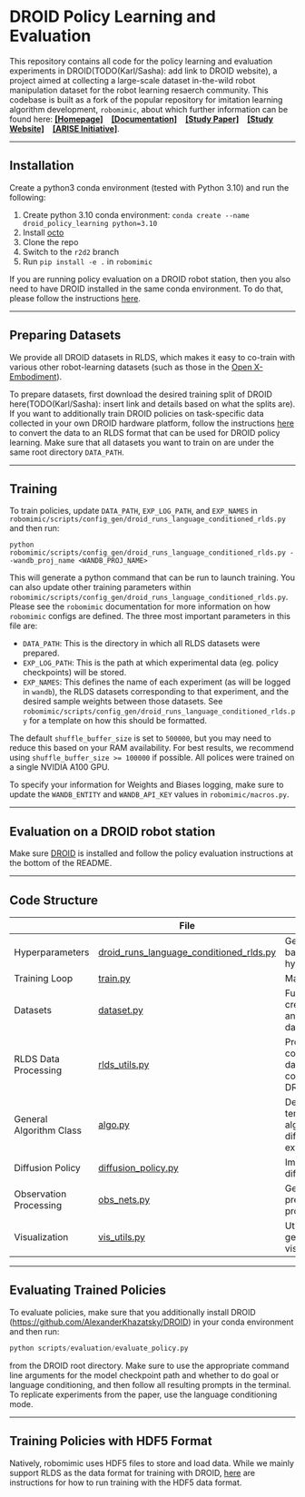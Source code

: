 # DROID Policy Learning and Evaluation

This repository contains all code for the policy learning and evaluation experiments in DROID(TODO(Karl/Sasha): add link to DROID website), a project aimed at collecting a large-scale dataset in-the-wild robot manipulation dataset for the robot learning resaerch community. This codebase is built as a fork of the popular repository for imitation learning algorithm development, `robomimic`, about which further information can be found here: [**[Homepage]**](https://robomimic.github.io/) &ensp; [**[Documentation]**](https://robomimic.github.io/docs/introduction/overview.html) &ensp; [**[Study Paper]**](https://arxiv.org/abs/2108.03298) &ensp; [**[Study Website]**](https://robomimic.github.io/study/) &ensp; [**[ARISE Initiative]**](https://github.com/ARISE-Initiative).

-------
## Installation
Create a python3 conda environment (tested with Python 3.10) and run the following:

1. Create python 3.10 conda environment: `conda create --name droid_policy_learning python=3.10`
2. Install [octo](https://github.com/octo-models/octo)
3. Clone the repo
4. Switch to the `r2d2` branch
5. Run `pip install -e .` in `robomimic`

If you are running policy evaluation on a DROID robot station, then you also need to have DROID installed in the same conda environment. To do that, please follow the instructions [here](https://github.com/AlexanderKhazatsky/DROID).

-------
## Preparing Datasets
We provide all DROID datasets in RLDS, which makes it easy to co-train with various other robot-learning datasets (such as those in the [Open X-Embodiment](https://robotics-transformer-x.github.io/)).

To prepare datasets, first download the desired training split of DROID here(TODO(Karl/Sasha): insert link and details based on what the splits are).
If you want to additionally train DROID policies on task-specific data collected in your own DROID hardware platform, follow the instructions [here](https://github.com/kpertsch/droid_dataset_builder?tab=readme-ov-file) to convert the data to an RLDS format that can be used for DROID policy learning. Make sure
that all datasets you want to train on are under the same root directory `DATA_PATH`.

-------
## Training
To train policies, update `DATA_PATH`, `EXP_LOG_PATH`, and `EXP_NAMES` in `robomimic/scripts/config_gen/droid_runs_language_conditioned_rlds.py` and then run:

`python robomimic/scripts/config_gen/droid_runs_language_conditioned_rlds.py --wandb_proj_name <WANDB_PROJ_NAME>`

This will generate a python command that can be run to launch training. You can also update other training parameters within `robomimic/scripts/config_gen/droid_runs_language_conditioned_rlds.py`. Please see the `robomimic` documentation for more information on how `robomimic` configs are defined. The three
most important parameters in this file are:

- `DATA_PATH`: This is the directory in which all RLDS datasets were prepared.
- `EXP_LOG_PATH`: This is the path at which experimental data (eg. policy checkpoints) will be stored.
- `EXP_NAMES`: This defines the name of each experiment (as will be logged in `wandb`), the RLDS datasets corresponding to that experiment, and the desired sample weights between those datasets. See `robomimic/scripts/config_gen/droid_runs_language_conditioned_rlds.py` for a template on how this should be formatted.

The default `shuffle_buffer_size` is set to `500000`, but you may need to reduce this based on your RAM availability. For best results, we recommend using `shuffle_buffer_size >= 100000` if possible. All polices were trained on a single NVIDIA A100 GPU.

To specify your information for Weights and Biases logging, make sure to update the `WANDB_ENTITY` and `WANDB_API_KEY` values in `robomimic/macros.py`.

-------
## Evaluation on a DROID robot station
Make sure [DROID](https://github.com/AlexanderKhazatsky/DROID) is installed and follow the policy evaluation instructions at the bottom of the README. 

-------
## Code Structure

|                           | File                                                    | Description                                                                   |
|---------------------------|---------------------------------------------------------|-------------------------------------------------------------------------------|
| Hyperparameters           | [droid_runs_language_conditioned_rlds.py](robomimic/scripts/config_gen/droid_runs_language_conditioned_rlds.py)     | Generates a config based on defined hyperparameters  |
| Training Loop             | [train.py](robomimic/scripts/train.py)                  | Main training script.                                                         |
| Datasets                  | [dataset.py](octo/data/dataset.py)                      | Functions for creating datasets and computing dataset statistics,             |
| RLDS Data Processing      | [rlds_utils.py](robomimic/utils/rlds_utils.py)    | Processing to convert RLDS dataset into dataset compatible for DROID training                      |
| General Algorithm Class   | [algo.py](robomimic/algo/algo.py)             | Defines a high level template for all algorithms (eg. diffusion policy) to extend           |
| Diffusion Policy          | [diffusion_policy.py](robomimic/algo/diffusion_policy.py)    | Implementation of diffusion policy |
| Observation Processing    | [obs_nets.py](robomimic/models/obs_nets.py)    | General observation pre-processing/encoding |
| Visualization             | [vis_utils.py](robomimic/utils/vis_utils.py) | Utilities for generating trajectory visualizations                      |

-------

## Evaluating Trained Policies
To evaluate policies, make sure that you additionally install DROID (https://github.com/AlexanderKhazatsky/DROID) in your conda environment and then run:
```python
python scripts/evaluation/evaluate_policy.py
```
from the DROID root directory. Make sure to use the appropriate command line arguments for the model checkpoint path and whether to do goal or language conditioning, and then follow
all resulting prompts in the terminal. To replicate experiments from the paper, use the language conditioning mode.

-------

## Training Policies with HDF5 Format
Natively, robomimic uses HDF5 files to store and load data. While we mainly support RLDS as the data format for training with DROID, [here](https://github.com/ashwin-balakrishna96/robomimic/tree/r2d2/README_hdf5.md) are instructions for how to run training with the HDF5 data format.

